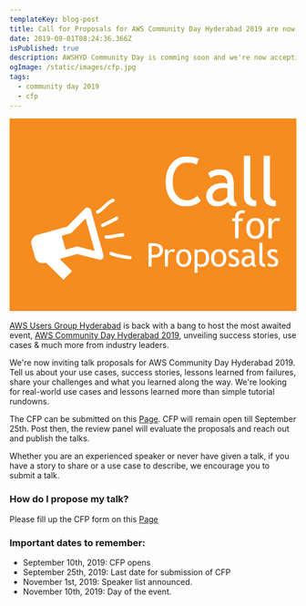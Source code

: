 ```yaml
---
templateKey: blog-post
title: Call for Proposals for AWS Community Day Hyderabad 2019 are now open!
date: 2019-09-01T08:24:36.366Z
isPublished: true
description: AWSHYD Community Day is comming soon and we're now accepting speaker registrations
ogImage: /static/images/cfp.jpg
tags:
  - community day 2019
  - cfp
---
```

![CFP Image](/static/images/cfp.jpg)

[AWS Users Group Hyderabad](https://www.awsughyd.com/) is back with a bang to host the most awaited event, [AWS Community Day Hyderabad 2019](https://communityday.awsughyd.com), unveiling success stories, use cases & much more from industry leaders.

We're now inviting talk proposals for AWS Community Day Hyderabad 2019. Tell us about your use cases, success stories, lessons learned from failures, share your challenges and what you learned along the way. We're looking for real-world use cases and lessons learned more than simple tutorial rundowns.

The CFP can be submitted on this [Page](/cfp). CFP will remain open till September 25th. Post then, the review panel will evaluate the proposals and reach out and publish the talks.

Whether you are an experienced speaker or never have given a talk, if you have a story to share or a use case to describe, we encourage you to submit a talk.

### How do I propose my talk?

Please fill up the CFP form on this [Page](/cfp)

### Important dates to remember:

- September 10th, 2019: CFP opens
- September 25th, 2019: Last date for submission of CFP
- November 1st, 2019: Speaker list announced.
- November 10th, 2019: Day of the event.
